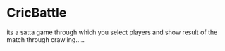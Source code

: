 # CricBattle
its a satta game through which you select players and show result of the match through crawling.....
